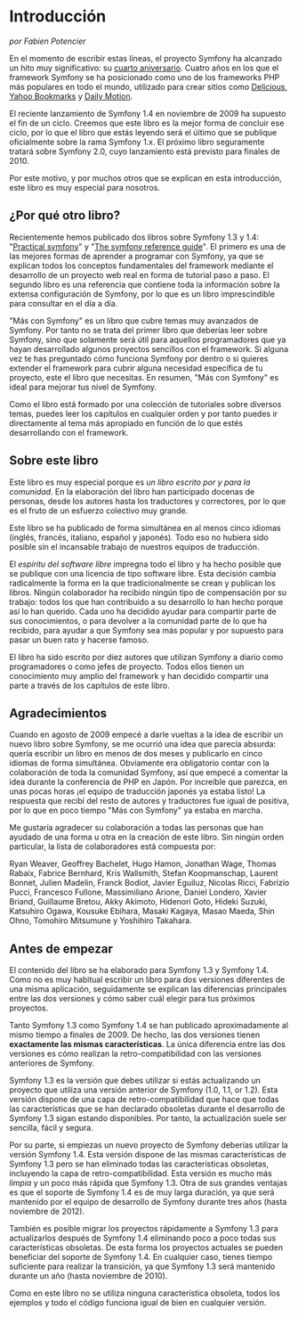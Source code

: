 Introducción
============

*por Fabien Potencier*

En el momento de escribir estas líneas, el proyecto Symfony ha alcanzado un
hito muy significativo: su [cuarto aniversario](http://trac.symfony-project.org/changeset/1).
Cuatro años en los que el framework Symfony se ha posicionado como uno de los
frameworks PHP más populares en todo el mundo, utilizado para crear sitios como
[Delicious](http://sf-to.org/delicious), [Yahoo Bookmarks](http://sf-to.org/bookmarks)
y [Daily Motion](http://sf-to.org/dailymotion).

El reciente lanzamiento de Symfony 1.4 en noviembre de 2009 ha supuesto el fin
de un ciclo. Creemos que este libro es la mejor forma de concluir ese ciclo, por
lo que el libro que estás leyendo será el último que se publique oficialmente
sobre la rama Symfony 1.x. El próximo libro seguramente tratará sobre Symfony
2.0, cuyo lanzamiento está previsto para finales de 2010.

Por este motivo, y por muchos otros que se explican en esta introducción, este
libro es muy especial para nosotros.

¿Por qué otro libro?
--------------------

Recientemente hemos publicado dos libros sobre Symfony 1.3 y 1.4:
"[Practical symfony](http://books.sensiolabs.com/book/9782918390169)" y
"[The symfony reference guide](http://books.sensiolabs.com/book/9782918390145)".
El primero es una de las mejores formas de aprender a programar con Symfony, ya
que se explican todos los conceptos fundamentales del framework mediante el
desarrollo de un proyecto web real en forma de tutorial paso a paso. El segundo
libro es una referencia que contiene toda la información sobre la extensa
configuración de Symfony, por lo que es un libro imprescindible para consultar
en el día a día.

"Más con Symfony" es un libro que cubre temas muy avanzados de Symfony. Por tanto
no se trata del primer libro que deberías leer sobre Symfony, sino que solamente
será útil para aquellos programadores que ya hayan desarrollado algunos proyectos
sencillos con el framework. Si alguna vez te has preguntado cómo funciona
Symfony por dentro o si quieres extender el framework para cubrir alguna necesidad
específica de tu proyecto, este el libro que necesitas. En resumen, "Más con
Symfony" es ideal para mejorar tus nivel de Symfony.

Como el libro está formado por una colección de tutoriales sobre diversos temas,
puedes leer los capítulos en cualquier orden y por tanto puedes ir directamente
al tema más apropiado en función de lo que estés desarrollando con el framework.

Sobre este libro
----------------

Este libro es muy especial porque es *un libro escrito por y para la comunidad*.
En la elaboración del libro han participado docenas de personas, desde los
autores hasta los traductores y correctores, por lo que es el fruto de un esfuerzo
colectivo muy grande.

Este libro se ha publicado de forma simultánea en al menos cinco idiomas
(inglés, francés, italiano, español y japonés). Todo eso no hubiera sido posible
sin el incansable trabajo de nuestros equipos de traducción.

El *espíritu del software libre* impregna todo el libro y ha hecho posible que
se publique con una licencia de tipo software libre. Esta decisión cambia
radicalmente la forma en la que tradicionalmente se crean y publican los libros.
Ningún colaborador ha recibido ningún tipo de compensación por su trabajo: todos
los que han contribuido a su desarrollo lo han hecho porque así lo han querido.
Cada uno ha decidido ayudar para compartir parte de sus conocimientos, o para
devolver a la comunidad parte de lo que ha recibido, para ayudar a que Symfony
sea más popular y por supuesto para pasar un buen rato y hacerse famoso.

El libro ha sido escrito por diez autores que utilizan Symfony a diario como
programadores o como jefes de proyecto. Todos ellos tienen un conocimiento muy
amplio del framework y han decidido compartir una parte a través de los capítulos
de este libro.

Agradecimientos
---------------

Cuando en agosto de 2009 empecé a darle vueltas a la idea de escribir un nuevo
libro sobre Symfony, se me ocurrió una idea que parecía absurda: quería escribir
un libro en menos de dos meses y publicarlo en cinco idiomas de forma simultánea.
Obviamente era obligatorio contar con la colaboración de toda la comunidad
Symfony, así que empecé a comentar la idea durante la conferencia de PHP en Japón.
Por increíble que parezca, en unas pocas horas ¡el equipo de traducción japonés
ya estaba listo! La respuesta que recibí del resto de autores y traductores fue
igual de positiva, por lo que en poco tiempo "Más con Symfony" ya estaba en marcha.

Me gustaría agradecer su colaboración a todas las personas que han ayudado de
una forma u otra en la creación de este libro. Sin ningún orden particular, la
lista de colaboradores está compuesta por:

Ryan Weaver, Geoffrey Bachelet, Hugo Hamon, Jonathan Wage, Thomas Rabaix,
Fabrice Bernhard, Kris Wallsmith, Stefan Koopmanschap, Laurent Bonnet, Julien
Madelin, Franck Bodiot, Javier Eguiluz, Nicolas Ricci, Fabrizio Pucci,
Francesco Fullone, Massimiliano Arione, Daniel Londero, Xavier Briand,
Guillaume Bretou, Akky Akimoto, Hidenori Goto, Hideki Suzuki, Katsuhiro Ogawa,
Kousuke Ebihara, Masaki Kagaya, Masao Maeda, Shin Ohno, Tomohiro Mitsumune
y Yoshihiro Takahara.

Antes de empezar
----------------

El contenido del libro se ha elaborado para Symfony 1.3 y Symfony 1.4. Como no
es muy habitual escribir un libro para dos versiones diferentes de una misma
aplicación, seguidamente se explican las diferencias principales entre las dos
versiones y cómo saber cuál elegir para tus próximos proyectos.

Tanto Symfony 1.3 como Symfony 1.4 se han publicado aproximadamente al mismo
tiempo a finales de 2009. De hecho, las dos versiones tienen **exactamente las
mismas características**. La única diferencia entre las dos versiones es cómo
realizan la retro-compatibilidad con las versiones anteriores de Symfony.

Symfony 1.3 es la versión que debes utilizar si estás actualizando un proyecto
que utiliza una versión anterior de Symfony (1.0, 1.1, or 1.2). Esta versión
dispone de una capa de retro-compatibilidad que hace que todas las características
que se han declarado obsoletas durante el desarrollo de Symfony 1.3 sigan
estando disponibles. Por tanto, la actualización suele ser sencilla, fácil y
segura.

Por su parte, si empiezas un nuevo proyecto de Symfony deberías utilizar la
versión Symfony 1.4. Esta versión dispone de las mismas características de
Symfony 1.3 pero se han eliminado todas las características obsoletas, incluyendo
la capa de retro-compatibilidad. Esta versión es mucho más *limpia* y un poco
más rápida que Symfony 1.3. Otra de sus grandes ventajas es que el soporte de
Symfony 1.4 es de muy larga duración, ya que será mantenido por el equipo de
desarrollo de Symfony durante tres años (hasta noviembre de 2012).

También es posible migrar los proyectos rápidamente a Symfony 1.3 para actualizarlos
después de Symfony 1.4 eliminando poco a poco todas sus características obsoletas.
De esta forma los proyectos actuales se pueden beneficiar del soporte de Symfony
1.4. En cualquier caso, tienes tiempo suficiente para realizar la transición,
ya que Symfony 1.3 será mantenido durante un año (hasta noviembre de 2010).

Como en este libro no se utiliza ninguna característica obsoleta, todos los
ejemplos y todo el código funciona igual de bien en cualquier versión.
